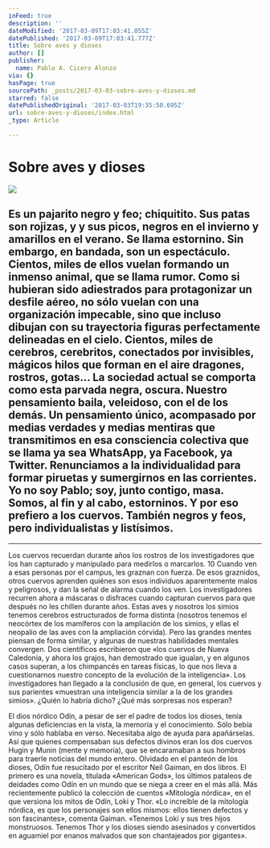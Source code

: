 ```yaml
---
inFeed: true
description: ''
dateModified: '2017-03-09T17:03:41.055Z'
datePublished: '2017-03-09T17:03:41.777Z'
title: Sobre aves y dioses
author: []
publisher:
  name: Pablo A. Cicero Alonzo
via: {}
hasPage: true
sourcePath: _posts/2017-03-03-sobre-aves-y-dioses.md
starred: false
datePublishedOriginal: '2017-03-03T19:35:50.695Z'
url: sobre-aves-y-dioses/index.html
_type: Article

---
```

# Sobre aves y dioses
![](https://the-grid-user-content.s3-us-west-2.amazonaws.com/8adb44fb-5093-43bc-ab68-83c1676f8e27.jpg)

## Es un pajarito negro y feo; chiquitito. Sus patas son rojizas, y y sus picos, negros en el invierno y amarillos en el verano. Se llama estornino. Sin embargo, en bandada, son un espectáculo. Cientos, miles de ellos vuelan formando un inmenso animal, que se llama rumor. Como si hubieran sido adiestrados para protagonizar un desfile aéreo, no sólo vuelan con una organización impecable, sino que incluso dibujan con su trayectoria figuras perfectamente delineadas en el cielo. Cientos, miles de cerebros, cerebritos, conectados por invisibles, mágicos hilos que forman en el aire dragones, rostros, gotas... La sociedad actual se comporta como esta parvada negra, oscura. Nuestro pensamiento baila, veleidoso, con el de los demás. Un pensamiento único, acompasado por medias verdades y medias mentiras que transmitimos en esa consciencia colectiva que se llama ya sea WhatsApp, ya Facebook, ya Twitter. Renunciamos a la individualidad para formar piruetas y sumergirnos en las corrientes. Yo no soy Pablo; soy, junto contigo, masa. Somos, al fin y al cabo, estorninos. Y por eso prefiero a los cuervos. También negros y feos, pero individualistas y listísimos. 

---

Los cuervos recuerdan durante años los rostros de los investigadores que los han capturado y manipulado para medirlos o marcarlos. 10 Cuando ven a esas personas por el campus, les graznan con fuerza. De esos graznidos, otros cuervos aprenden quiénes son esos individuos aparentemente malos y peligrosos, y dan la señal de alarma cuando los ven. Los investigadores recurren ahora a máscaras o disfraces cuando capturan cuervos para que después no les chillen durante años. Estas aves y nosotros los simios tenemos cerebros estructurados de forma distinta (nosotros tenemos el neocórtex de los mamíferos con la ampliación de los simios, y ellas el neopalio de las aves con la ampliación córvida). Pero las grandes mentes piensan de forma similar, y algunas de nuestras habilidades mentales convergen. Dos científicos escribieron que «los cuervos de Nueva Caledonia, y ahora los grajos, han demostrado que igualan, y en algunos casos superan, a los chimpancés en tareas físicas, lo que nos lleva a cuestionarnos nuestro concepto de la evolución de la inteligencia». Los investigadores han llegado a la conclusión de que, en general, los cuervos y sus parientes «muestran una inteligencia similar a la de los grandes simios». ¿Quién lo habría dicho? ¿Qué más sorpresas nos esperan?

El dios nórdico Odín, a pesar de ser el padre de todos los dioses, tenía algunas deficiencias en la vista, la memoria y el conocimiento. Sólo bebía vino y sólo hablaba en verso. Necesitaba algo de ayuda para apañárselas. Así que quienes compensaban sus defectos divinos eran los dos cuervos Hugin y Munin (mente y memoria), que se encaramaban a sus hombros para traerle noticias del mundo entero. Olvidado en el panteón de los dioses, Odín fue resucitado por el escritor Neil Gaiman, en dos libros. El primero es una novela, titulada «American Gods», los últimos pataleos de deidades como Odín en un mundo que se niega a creer en el más allá. Más recientemente publicó la colección de cuentos «Mitología nórdica», en el que versiona los mitos de Odín, Loki y Thor. «Lo increíble de la mitología nórdica, es que los personajes son ellos mismos: ellos tienen defectos y son fascinantes», comenta Gaiman. «Tenemos Loki y sus tres hijos monstruosos. Tenemos Thor y los dioses siendo asesinados y convertidos en aguamiel por enanos malvados que son chantajeados por gigantes».